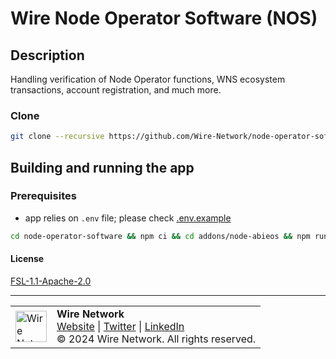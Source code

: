 # Wire Node Operator Software (NOS)

## Description

Handling verification of Node Operator functions, WNS ecosystem transactions, account registration, and much more.

### Clone

```bash
git clone --recursive https://github.com/Wire-Network/node-operator-software
```

## Building and running the app

### Prerequisites 

- app relies on `.env` file; please check [.env.example](env.example)

```bash
cd node-operator-software && npm ci && cd addons/node-abieos && npm run build:linux:ci && cd ../.. && npm run serve
```

#### License

[FSL-1.1-Apache-2.0](./LICENSE.md)

---

<table>
  <tr>
    <td><img src="https://wire.foundation/favicon.ico" alt="Wire Network" width="50"/></td>
    <td>
      <strong>Wire Network</strong><br>
      <a href="https://www.wire.network/">Website</a> |
      <a href="https://x.com/wire_blockchain">Twitter</a> |
      <a href="https://www.linkedin.com/company/wire-network-blockchain/">LinkedIn</a><br>
      © 2024 Wire Network. All rights reserved.
    </td>
  </tr>
</table>
